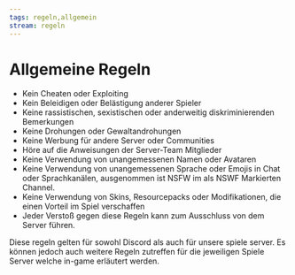 ```yaml
---
tags: regeln,allgemein
stream: regeln
---
```

# Allgemeine Regeln

- Kein Cheaten oder Exploiting
- Kein Beleidigen oder Belästigung anderer Spieler
- Keine rassistischen, sexistischen oder anderweitig diskriminierenden Bemerkungen
- Keine Drohungen oder Gewaltandrohungen
- Keine Werbung für andere Server oder Communities
- Höre auf die Anweisungen der Server-Team Mitglieder
- Keine Verwendung von unangemessenen Namen oder Avataren
- Keine Verwendung von unangemessenen Sprache oder Emojis in Chat oder Sprachkanälen, ausgenommen ist NSFW im als NSWF Markierten Channel. 
- Keine Verwendung von Skins, Resourcepacks oder Modifikationen, die einen Vorteil im Spiel verschaffen
- Jeder Verstoß gegen diese Regeln kann zum Ausschluss von dem Server führen.

Diese regeln gelten für sowohl Discord als auch für unsere spiele server. Es können jedoch auch weitere Regeln zutreffen für die jeweiligen Spiele Server welche in-game erläutert werden.
